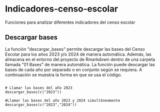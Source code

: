 # Indicadores-censo-escolar
Funciones para analizar diferentes indicadores del censo escolar

## Descargar bases

La función "descargar_bases" permite descargar las bases del Censo Escolar para los años 2023 y/o 2024 de manera automática. Además, las almacena en el entorno del proyecto de Rmarkdown dentro de una carpeta llamada "01 Bases" de manera automática. La función puede descargar las bases de cada año por separado o en conjunto según se requiera. A continuación se muestra la forma en que se usa el código.

```

# Llamar las bases del año 2023
descargar_bases(c("2023"))

#Llamar las bases del año 2023 y 2024 simultáneamente
descargar_bases(c("2023","2024"))

```
